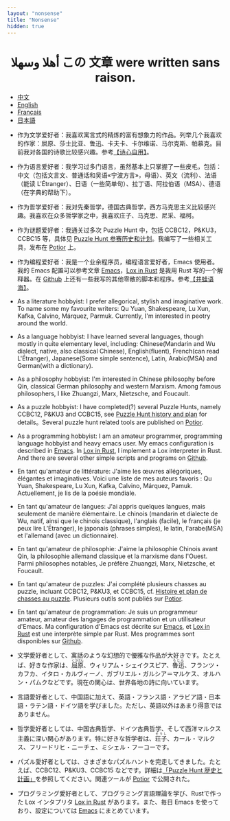 ```yaml
---
layout: "nonsense"
title: "Nonsense"
hidden: true
---
```

<h1 style="text-align: center;">وسھلا‎ أھلا ‎この 文章 were written sans raison.</h1>

<ul class="nav nav-tabs">
<li class="active"><a href="#cn" data-toggle="tab">中文</a></li>
<li><a href="#en" data-toggle="tab">English</a></li>
<li><a href="#fr" data-toggle="tab">Français</a></li>
<li><a href="#jp" data-toggle="tab">日本語</a></li>
</ul>
<div class="tab-content">
<div class="tab-pane active" id="cn">

- 作为文学爱好者：我喜欢寓言式的精炼的富有想象力的作品。列举几个我喜欢的作家：屈原、莎士比亚、鲁迅、卡夫卡、卡尔维诺、马尔克斯、帕慕克。目前我对各国的诗歌比较感兴趣。参考[【诗心自用】](/series/%E8%AF%97%E5%BF%83%E8%87%AA%E7%94%A8/)。

- 作为语言爱好者：我学习过多门语言，虽然基本上只掌握了一些皮毛，包括：中文（包括文言文、普通话和吴语«宁波方言»，母语）、英文（流利）、法语（能读 L'Étranger）、日语（一些简单句）、拉丁语、阿拉伯语（MSA）、德语（在字典的帮助下）。

- 作为哲学爱好者：我对先秦哲学，德国古典哲学，西方马克思主义比较感兴趣。我喜欢在众多哲学家之中，我喜欢庄子、马克思、尼采、福柯。

- 作为谜题爱好者：我通关过多次 Puzzle Hunt 中，包括 CCBC12，P&KU3，CCBC15 等，具体见 [Puzzle Hunt 参赛历史和计划](/post/puzzle_hunt_history_and_plan/)。我编写了一些相关工具，发布在 [Potior](https://zenith-john.github.io/potior/) 上。

- 作为编程爱好者：我是一个业余程序员，编程语言爱好者，Emacs 使用者。我的 Emacs 配置可以参考文章 [Emacs](/post/emacs_configuration)，[Lox in Rust](https://github.com/zenith-john/lox-in-rust) 是我用 Rust 写的一个解释器。在 [Github](https://github.com/zenith-john/) 上还有一些我写的其他零散的脚本和程序。参考[【井蛙语海】](/series/%E4%BA%95%E8%9B%99%E8%AF%AD%E6%B5%B7/)。

</div>
<div class="tab-pane" id="en">

- As a literature hobbyist: I prefer allegorical, stylish and imaginative work. To name some my favourite writers: Qu Yuan, Shakespeare, Lu Xun, Kafka, Calvino, Márquez, Parmuk. Currently, I'm interested in peotry around the world.

- As a language hobbyist: I have learned several languages, though mostly in quite elementary level, including: Chinese(Mandarin and Wu dialect, native, also classical Chinese), English(fluent), French(can read L'Étranger), Japanese(Some simple sentence), Latin, Arabic(MSA) and German(with a dictionary).

- As a philosophy hobbyist: I'm interested in Chinese philosophy before Qin, classical German philosophy and western Marxism. Among famous philosophers, I like Zhuangzi, Marx, Nietzsche, and Foucault.

- As a puzzle hobbyist: I have completed(?) several Puzzle Hunts, namely CCBC12, P&KU3 and CCBC15, see [Puzzle Hunt history and plan](/post/puzzle_hunt_history_and_plan/) for details。Several puzzle hunt related tools are published on [Potior](https://zenith-john.github.io/potior/).

- As a programming hobbyist: I am an amateur programmer, programming language hobbyist and heavy emacs user. My emacs configuration is described in [Emacs](/post/emacs_configuration). In [Lox in Rust](https://github.com/zenith-john/lox-in-rust), I implement a Lox interpreter in Rust. And there are several other simple scripts and programs on [Github](https://github.com/zenith-john/).

</div>
<div class="tab-pane" id="fr">

- En tant qu'amateur de littérature: J'aime les œuvres allégoriques, élégantes et imaginatives. Voici une liste de mes auteurs favoris : Qu Yuan, Shakespeare, Lu Xun, Kafka, Calvino, Márquez, Pamuk. Actuellement, je lis de la poésie mondiale.

- En tant qu'amateur de langues: J'ai appris quelques langues, mais seulement de manière élémentaire. Le chinois (mandarin et dialecte de Wu, natif, ainsi que le chinois classique), l'anglais (facile), le français (je peux lire L’Étranger), le japonais (phrases simples), le latin, l'arabe(MSA) et l'allemand (avec un dictionnaire).

- En tant qu'amateur de philosophie: J'aime la philosophie Chinois avant Qin, la philosophie allemand classique et la marxisme dans l'Ouest. Parmi philosophes notables, Je préfère Zhuangzi, Marx, Nietzsche, et Foucault.

- En tant qu'amateur de puzzles: J'ai complété plusieurs chasses au puzzle, incluant CCBC12, P&KU3, et CCBC15, cf. [Histoire et plan de chasses au puzzle](/post/puzzle_hunt_history_and_plan/). Plusieurs outils sont publiés sur [Potior](https://zenith-john.github.io/potior/).

- En tant qu'amateur de programmation: Je suis un programmeur amateur, amateur des langages de programmation et un utilisateur d'Emacs. Ma configuration d'Emacs est décrite sur [Emacs](/post/emacs_configuration), et [Lox in Rust](https://github.com/zenith-john/lox-in-rust) est une interprète simple par Rust. Mes programmes sont disponibles sur [Github](https://github.com/zenith-john/).

</div>
<div class="tab-pane" id="jp">

- 文学愛好者として、寓話のような幻想的で優雅な作品が大好きです。たとえば、好きな作家は、<ruby>屈原<rp>(</rp><rt>くつげん</rt><rp>)</rp></ruby>、ウィリアム・シェイクスピア、<ruby>魯迅<rp>(</rp><rt>ろじん</rt><rp>)</rp></ruby>、フランツ・カフカ、イタロ・カルヴィーノ、ガブリエル・ガルシア＝マルケス、オルハン・パムクなどです。現在の関心は、世界各地の詩に向いています。

- 言語愛好者として、中国語に加えて、英語・フランス語・アラビア語・日本語・ラテン語・ドイツ語を学びました。ただし、英語以外はあまり得意ではありません。

- 哲学愛好者としては、中国古典哲学、ドイツ古典哲学、そして西洋マルクス主義に深い関心があります。特に好きな哲学者は、<ruby>荘子<rp>(</rp><rt>そうし</rt><rp>)</rp></ruby>、カール・マルクス、フリードリヒ・ニーチェ、ミシェル・フーコーです。

- パズル愛好者としては、さまざまなパズルハントを完走してきました。たとえば、CCBC12、P&KU3、CCBC15 などです。詳細は[「Puzzle Hunt 歴史と計画」](/post/puzzle_hunt_history_and_plan/)を参照してください。関連ツールが [Potior](https://zenith-john.github.io/potior/) で公開された。

- プログラミング愛好者として、プログラミング言語理論を学び、Rustで作った Lox インタプリタ [Lox in Rust](https://github.com/zenith-john/lox-in-rust) があります。また、毎日 Emacs を使っており、設定については [Emacs](/post/emacs_configuration) にまとめています。
</div>
</div>
